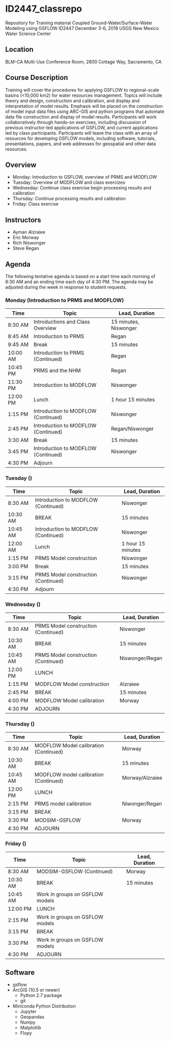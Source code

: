 # ID2447_classrepo
Repository for Training material
Coupled Ground-Water/Surface-Water Modeling using GSFLOW
ID2447
December 3-6, 2018
USGS New Mexico Water Science Center


## Location
BLM-CA Multi-Use Conference Room, 2800 Cottage Way, Sacramento, CA

## Course Description
Training will cover the procedures for applying GSFLOW to regional-scale basins (<10,000 km2) for water resources management. Topics will include theory and design, construction and calibration, and display and interpretation of model results. Emphasis will be placed on the construction of model input data files using ARC-GIS and python programs that automate data file construction and display of model results. Participants will work collaboratively through hands-on exercises, including discussion of previous instructor-led applications of GSFLOW, and current applications led by class participants. Participants will leave the class with an array of resources for developing GSFLOW models, including software, tutorials, presentations, papers, and web addresses for geospatial and other data resources. 

## Overview
* Monday: Introduction to GSFLOW, overview of PRMS and MODFLOW
* Tuesday: Overview of MODFLOW and class exercizes
* Wednesday: Continue class exercise begin processing results and calibration
* Thursday: Continue processing results and calibration 
* Friday: Class exercise

## Instructors
* Ayman Alzraiee
* Eric Morway
* Rich Niswonger
* Steve Regan

## Agenda

The following tentative agenda is based on a start time each morning of 8:30 AM and an ending time each day of 4:30 PM.  The agenda may be adjusted during the week in response to student requests.

### Monday (Introduction to PRMS and MODFLOW)

|Time      |Topic                            |Lead, Duration              |
|----------|---------------------------------|----------------------------|
|8:30 AM   |Introductions and Class Overview |15 minutes, Niswonger       |
|8:45 AM   |Introduction to PRMS             |Regan             |
|9:45 AM   |Break                            |15 minutes                  |
|10:00 AM  |Introduction to PRMS (Continued) |Regan             |
|10:45 PM  |PRMS and the NHM                 |Regan             |
|11:30 PM  |Introduction to MODFLOW          |Niswonger                   |
|12:00 PM  |Lunch                            |1 hour 15 minutes           |
|1:15 PM   |Introduction to MODFLOW (Continued)|Niswonger                 |
|2:45 PM   |Introduction to MODFLOW (Continued)|Regan/Niswonger           |
|3:30 AM   |Break                            |15 minutes                  |
|3:45 PM   |Introduction to MODFLOW (Continued)|Niswonger                 |
|4:30 PM   |Adjourn                          |                            |


### Tuesday ()

|Time      |Topic                            |Lead, Duration              |
|----------|---------------------------------|----------------------------|
|8:30 AM   |Introduction to MODFLOW (Continued)|Niswonger                 |
|10:30 AM  |BREAK                            |15 minutes                  |
|10:45 AM  |Introduction to MODFLOW (Continued)|Niswonger                 |
|12:00 AM  |Lunch                            |1 hour 15 minutes           |
|1:15 PM   |PRMS Model construction          |Niswonger                   |
|3:00 PM   |Break                            |15 minutes                  |
|3:15 PM   |PRMS Model construction (Continued)|Niswonger                 |
|4:30 PM   |Adjourn                           |                           |

### Wednesday ()

|Time      |Topic                            |Lead, Duration              |
|----------|---------------------------------|----------------------------|
|8:30 AM   |PRMS Model construction (Continued)|Niswonger                 |
|10:30 AM  |BREAK                            |15 minutes                  |
|10:45 AM  |PRMS Model construction (Continued)|Niswonger/Regan           |
|12:00 PM  |LUNCH                            |                            |
|1:15 PM   |MODFLOW Model construction       |Alzraiee                    |
|2:45 PM   |BREAK                            |15 minutes                  |
|4:00 PM   |MODFLOW Model calibration        |Morway                 |
|4:30 PM   |ADJOURN                          |                            |

### Thursday ()

|Time      |Topic                            |Lead, Duration              |
|----------|---------------------------------|----------------------------|
|8:30 AM   |MODFLOW Model calibration (Continued)| Morway                 |
|10:30 AM  |BREAK                            |15 minutes                  |
|10:45 AM  |MODFLOW model calibration (Continued)|Morway/Alzraiee         |
|12:00 PM  |LUNCH                            |                            |
|2:15 PM   |PRMS model calibration           |Niwonger/Regan              |
|3:15 PM   |BREAK				                  |                            |
|3:30 PM   |MODSIM-GSFLOW                    |Morway                      |
|4:30 PM   |ADJOURN                          |                            |

### Friday ()

|Time      |Topic                            |Lead, Duration              |
|----------|---------------------------------|----------------------------|
|8:30 AM   |MODSIM-GSFLOW (Continued)        |Morway                      |
|10:30 AM  |BREAK                            |15 minutes                  |
|10:45 AM  |Work in groups on GSFLOW models  |                            |
|12:00 PM  |LUNCH                            |                            |
|2:15 PM   |Work in groups on GSFLOW models  |                            |
|3:15 PM   |BREAK				                  |                            |
|3:30 PM   |Work in groups on GSFLOW models  |                            |
|4:30 PM   |ADJOURN                          |                            |


## Software

* gsflow
* ArcGIS (10.5 or newer)
    * Python 2.7 package
    * git
* Miniconda Python Distribution
    * Jupyter
    * Geopandas
    * Numpy
    * Matplotlib
    * Flopy

